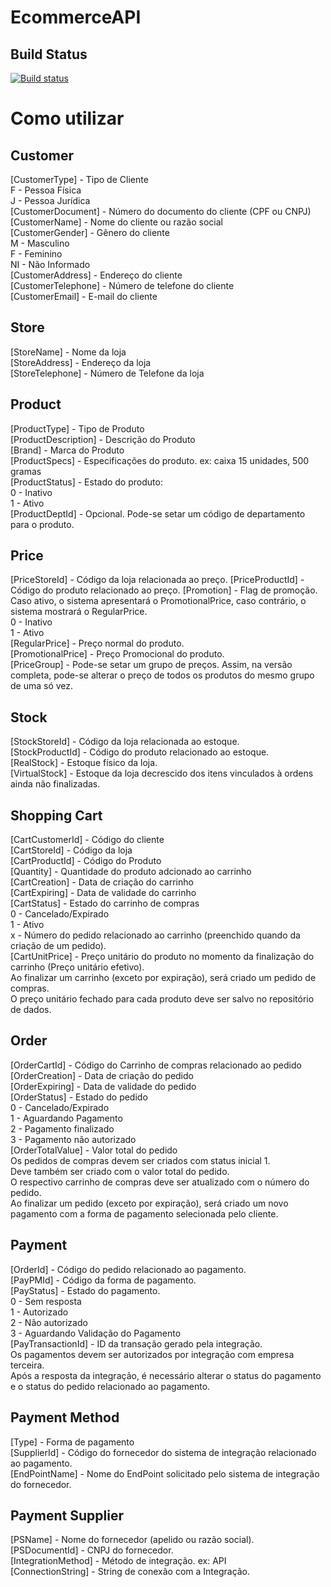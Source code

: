 # EcommerceAPI

## Build Status
[![Build status](https://ci.appveyor.com/api/projects/status/gu2updv7xxv6v95w/branch/master?svg=true)](https://ci.appveyor.com/project/mateusggeracino/ecommerceapi/branch/master)

# Como utilizar

## Customer

[CustomerType] - Tipo de Cliente  
F - Pessoa Física  
J - Pessoa Jurídica  
[CustomerDocument] - Número do documento do cliente (CPF ou CNPJ)  
[CustomerName] - Nome do cliente ou razão social  
[CustomerGender] - Gênero do cliente  
M - Masculino  
F - Feminino  
NI - Não Informado  
[CustomerAddress] - Endereço do cliente  
[CustomerTelephone] - Número de telefone do cliente  
[CustomerEmail] - E-mail do cliente  

## Store

[StoreName] - Nome da loja  
[StoreAddress] - Endereço da loja  
[StoreTelephone] - Número de Telefone da loja  

## Product

[ProductType] - Tipo de Produto  
[ProductDescription] - Descrição do Produto  
[Brand] - Marca do Produto  
[ProductSpecs] - Especificações do produto. ex: caixa 15 unidades, 500 gramas  
[ProductStatus] - Estado do produto:  
0 - Inativo  
1 - Ativo  
[ProductDeptId] - Opcional. Pode-se setar um código de departamento para o produto.

## Price

[PriceStoreId] - Código da loja relacionada ao preço.
[PriceProductId] - Código do produto relacionado ao preço.
[Promotion] - Flag de promoção. Caso ativo, o sistema apresentará o PromotionalPrice, caso contrário, o sistema mostrará o RegularPrice.  
0 - Inativo  
1 - Ativo  
[RegularPrice] - Preço normal do produto.  
[PromotionalPrice] - Preço Promocional do produto.  
[PriceGroup] - Pode-se setar um grupo de preços. Assim, na versão completa, pode-se alterar o preço de todos os produtos do mesmo grupo de uma só vez.  

## Stock

[StockStoreId] - Código da loja relacionada ao estoque.  
[StockProductId] - Código do produto relacionado ao estoque.  
[RealStock] - Estoque físico da loja.  
[VirtualStock] - Estoque da loja decrescido dos itens vinculados à ordens ainda não finalizadas.

## Shopping Cart

[CartCustomerId] - Código do cliente  
[CartStoreId] - Código da loja  
[CartProductId] - Código do Produto  
[Quantity] - Quantidade do produto adcionado ao carrinho  
[CartCreation] - Data de criação do carrinho  
[CartExpiring] - Data de validade do carrinho  
[CartStatus] - Estado do carrinho de compras  
0 - Cancelado/Expirado  
1 - Ativo  
x - Número do pedido relacionado ao carrinho (preenchido quando da criação de um pedido).  
[CartUnitPrice] - Preço unitário do produto no momento da finalização do carrinho (Preço unitário efetivo).  
Ao finalizar um carrinho (exceto por expiração), será criado um pedido de compras.  
O preço unitário fechado para cada produto deve ser salvo no repositório de dados.  

## Order

[OrderCartId] - Código do Carrinho de compras relacionado ao pedido  
[OrderCreation] - Data de criação do pedido  
[OrderExpiring] - Data de validade do pedido  
[OrderStatus] - Estado do pedido  
0 - Cancelado/Expirado  
1 - Aguardando Pagamento  
2 - Pagamento finalizado  
3 - Pagamento não autorizado  
[OrderTotalValue] - Valor total do pedido  
Os pedidos de compras devem ser criados com status inicial 1.  
Deve também ser criado com o valor total do pedido.  
O respectivo carrinho de compras deve ser atualizado com o número do pedido.  
Ao finalizar um pedido (exceto por expiração), será criado um novo pagamento com a forma de pagamento selecionada pelo cliente.

## Payment

[OrderId] - Código do pedido relacionado ao pagamento.  
[PayPMId] - Código da forma de pagamento.  
[PayStatus] - Estado do pagamento.  
0 - Sem resposta  
1 - Autorizado  
2 - Não autorizado  
3 - Aguardando Validação do Pagamento  
[PayTransactionId] - ID da transação gerado pela integração.  
Os pagamentos devem ser autorizados por integração com empresa terceira.  
Após a resposta da integração, é necessário alterar o status do pagamento e o status do pedido relacionado ao pagamento.

## Payment Method

[Type] - Forma de pagamento  
[SupplierId] - Código do fornecedor do sistema de integração relacionado ao pagamento.  
[EndPointName] - Nome do EndPoint solicitado pelo sistema de integração do fornecedor.

## Payment Supplier

[PSName] - Nome do fornecedor (apelido ou razão social).  
[PSDocumentId] - CNPJ do fornecedor.  
[IntegrationMethod] - Método de integração. ex: API  
[ConnectionString] - String de conexão com a Integração.  
